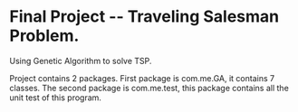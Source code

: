 # Final Project -- Traveling Salesman Problem.

Using Genetic Algorithm to solve TSP.


Project contains 2 packages. First package is com.me.GA, it contains 7 classes. The second package is com.me.test, this package contains all the unit test of this program.


